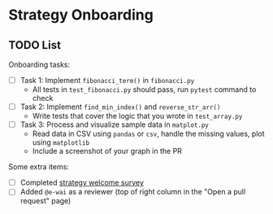 # Strategy Onboarding

## TODO List

Onboarding tasks:

- [ ] Task 1: Implement `fibonacci_term()` in `fibonacci.py`
  - All tests in `test_fibonacci.py` should pass, run `pytest` command to check
- [ ] Task 2: Implement `find_min_index()` and `reverse_str_arr()`
  - Write tests that cover the logic that you wrote in `test_array.py`
- [ ] Task 3: Process and visualize sample data in `matplot.py`
  - Read data in CSV using `pandas` or `csv`, handle the missing values, plot using `matplotlib`
  - Include a screenshot of your graph in the PR

Some extra items:

- [ ] Completed [strategy welcome survey](https://forms.gle/xnYBumyAn2mA2Ao68)
- [ ] Added `@e-wai` as a reviewer (top of right column in the "Open a pull request" page)

<!-- 
## Questions

Feel free to put any questions, comments, or concerns here. If you have anything you want reviewers to double-check, also good to flag it here!
-->
